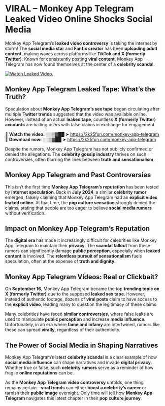 # VIRAL – Monkey App Telegram Leaked Video Online Shocks Social Media 

Monkey App Telegram’s **leaked video controversy** is taking the internet by storm! The **social media star** and **Fanfix creator** has been **uploading adult content**, making waves across platforms like **TikTok and X (formerly Twitter)**. Known for consistently posting **viral content**, Monkey App Telegram has now found themselves at the center of a **celebrity scandal**.  

[![Watch Leaked Video.](https://miro.medium.com/v2/resize:fit:828/format:webp/1*cilzJN44JGOrTw9NJCrNHA.gif "Watch Leaked Video")](https://2k25fun.com/monkey-app-telegram)

## **Monkey App Telegram Leaked Tape: What’s the Truth?**  
Speculation about **Monkey App Telegram’s sex tape** began circulating after multiple **Twitter trends** suggested that the video was available online. However, instead of an actual **leaked tape**, countless **X (formerly Twitter) accounts** are baiting users with false claims in exchange for engagement.  

🔹 **Watch the video:** ░░▒▓██ ➤ https://2k25fun.com/monkey-app-telegram  
🔹 **Download now:** ░░▒▓██ ➤ https://2k25fun.com/monkey-app-telegram  

Despite the rumors, Monkey App Telegram has not publicly confirmed or denied the allegations. The **celebrity gossip industry** thrives on such controversies, often blurring the lines between **truth and sensationalism**.  

## **Monkey App Telegram and Past Controversies**  
This isn’t the first time **Monkey App Telegram’s reputation** has been tested by **internet speculation**. Back in **July 2024**, a similar **celebrity rumor** emerged, falsely claiming that Monkey App Telegram had an **explicit video leaked online**. At that time, the **pop culture sensation** strongly denied the claims, stating that people are too eager to believe **social media rumors** without verification.  

## **Impact on Monkey App Telegram’s Reputation**  
The **digital era** has made it increasingly difficult for celebrities like Monkey App Telegram to maintain their **privacy**. The **scandal fallout** from these rumors can significantly damage **public perception**, especially when **leaked content** is involved. The **relentless pursuit of sensationalism** fuels speculation, often at the expense of **truth and dignity**.  

## **Monkey App Telegram Videos: Real or Clickbait?**  
On **September 16**, Monkey App Telegram became the top **trending topic on X (formerly Twitter)** due to the supposed **leaked sex tape**. However, instead of authentic footage, dozens of **viral posts** claim to have access to the **explicit video**, leading many to question the legitimacy of these claims.  

Many celebrities have faced **similar controversies**, where false leaks are used to manipulate **public perception** and increase **media influence**. Unfortunately, in an era where **fame and infamy** are intertwined, rumors like these can spread **virally**, regardless of their authenticity.  

## **The Power of Social Media in Shaping Narratives**  
Monkey App Telegram’s latest **celebrity scandal** is a clear example of how **social media influence** can shape narratives and invade **digital privacy**. Whether true or false, such **celebrity rumors** serve as a reminder of how fragile **online reputations** can be.  

As the **Monkey App Telegram video controversy** unfolds, one thing remains certain—**viral trends** can either **boost a celebrity’s career** or tarnish their **public image** overnight. Only time will tell how **Monkey App Telegram** navigates this latest chapter in their **pop culture journey**. 